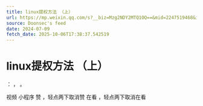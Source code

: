 ```yaml
---
title: linux提权方法 （上）
url: https://mp.weixin.qq.com/s?__biz=Mzg2NDY2MTQ1OQ==&mid=2247519468&idx=1&sn=458649421873333efdd3171e24786168
source: Doonsec's feed
date: 2024-07-09
fetch_date: 2025-10-06T17:38:37.542519
---
```


# linux提权方法 （上）

：
，
。

视频
小程序
赞
，轻点两下取消赞
在看
，轻点两下取消在看